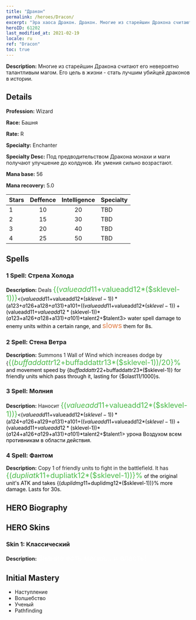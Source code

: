 ```yaml
---
title: "Дракон"
permalink: /heroes/Dracon/
excerpt: "Эра хаоса Дракон. Дракон. Многие из старейшин Дракона считают его невероятно талантливым магом. Его цель в жизни - стать лучшим убийцей драконов в истории."
heroID: 61202
last_modified_at: 2021-02-19
locale: ru
ref: "Dracon"
toc: true
---
```

 **Description:** Многие из старейшин Дракона считают его невероятно талантливым магом. Его цель в жизни - стать лучшим убийцей драконов в истории.
## Details
 **Profession:** Wizard

 **Race:** Башня

 **Rate:** R

 **Specialty:** Enchanter

 **Specialty Desc:** Под предводительством Дракона монахи и маги получают улучшение до колдунов. Их умения сильно возрастают.

 **Mana base:** 56

 **Mana recovery:** 5.0


  | Stars   |    Deffence    |  Intelligence  |      Specialty     |
  |---------|:---------------:|:---------------:|--------------------|
  |    1    | 10 | 20 | TBD |
  |    2    | 15 | 30 | TBD |
  |    3    | 20 | 40 | TBD |
  |    4    | 25 | 50 | TBD |

## Spells
### 1 Spell: Стрела Холода
 **Description:** Deals <span style="color: #48b946;font-size:20px">{($valueadd11+$valueadd12*($sklevel-1))}</span><span style="color: black"><($valueadd11+$valueadd12*($sklevel-1))*($a123+$a126+$a128+$a131)+$a101+(($valueadd11+$valueadd12*($sklevel-1))+($valueadd11+$valueadd12*($sklevel-1))*($a123+$a126+$a128+$a131)+$a101)*$talent2+$talent3> water spell damage to enemy units within a certain range, and <span style="color: #e07c44;font-size:20px">slows</span><span style="color: black"> them for 8s.

### 2 Spell: Стена Ветра
 **Description:** Summons 1 Wall of Wind which increases dodge by {<span style="color: #48b946;font-size:20px">{($buffaddattr12+$buffaddattr13*($sklevel-1))/20}%</span><span style="color: black"> and movement speed by {$buffaddattr22+$buffaddattr23*($sklevel-1)} for friendly units which pass through it, lasting for {$olast11/1000}s.

### 3 Spell: Молния
 **Description:** Наносит <span style="color: #48b946;font-size:20px">{($valueadd11+$valueadd12*($sklevel-1))}</span><span style="color: black"><($valueadd11+$valueadd12*($sklevel-1))*($a124+$a126+$a129+$a131)+$a101+(($valueadd11+$valueadd12*($sklevel-1))+($valueadd11+$valueadd12*($sklevel-1))*($a124+$a126+$a129+$a131)+$a101)*$talent2+$talent1> урона Воздухом всем противникам в области действия.

### 4 Spell: Фантом
 **Description:** Copy 1 of friendly units to fight in the battlefield. It has <span style="color: #48b946;font-size:20px">{($dupliatk11+$dupliatk12*($sklevel-1))}%</span><span style="color: black"> of the original unit's ATK and takes {($duplidmg11+$duplidmg12*($sklevel-1))}% more damage. Lasts for 30s.


## HERO Biography

## HERO Skins
### Skin 1: **Классический**

 **Description:** <span style="color: #ffffff;font-size:20px">Знание есть магия... и власть!</span>



## Initial Mastery
   - Наступление
   - Волшебство
   - Ученый
   - Pathfinding
